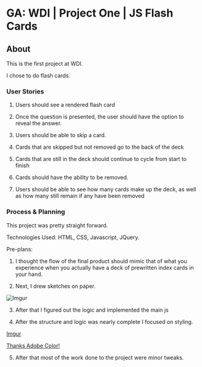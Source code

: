 # GA: WDI | Project One | JS Flash Cards

## About

This is the first project at WDI.

I chose to do flash cards.

### User Stories

1. Users should see a rendered flash card

2. Once the question is presented, the user should have the option to
reveal the answer.

3. Users should be able to skip a card.

4. Cards that are skipped but not removed go to the back of the deck

5. Cards that are still in the deck should continue to cycle from start to finish

6. Cards should have the ability to be removed.

7. Users should be able to see how many cards make up the deck, as well as how many still remain if any have been removed

### Process & Planning

This project was pretty straight forward.

Technologies Used: HTML, CSS, Javascript, JQuery.

Pre-plans:

1. I thought the flow of the final product should mimic that of what you experience when you actually have a deck of prewritten index cards in your hand.

2. Next, I drew sketches on paper.

![Imgur](http://i.imgur.com/qWIdjQi.jpg)

3. After that I figured out the logic and implemented the main js

4. After the structure and logic was nearly complete I focused on styling.

[Imgur](http://i.imgur.com/Z2B8Le8.png)

[Thanks Adobe Color!](https://color.adobe.com/explore/most-popular/?time=all)

5. After that most of the work done to the project were minor tweaks.

